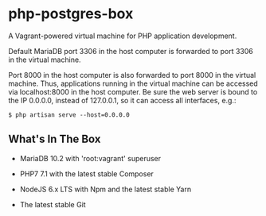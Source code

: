 # php-postgres-box

A Vagrant-powered virtual machine for PHP application development.

Default MariaDB port 3306 in the host computer is forwarded to port 3306 in the virtual machine.

Port 8000 in the host computer is also forwarded to port 8000 in the virtual machine. Thus, applications running in the virtual machine can be accessed via localhost:8000 in the host computer. Be sure the web server is bound to the IP 0.0.0.0, instead of 127.0.0.1, so it can access all interfaces, e.g.:

    $ php artisan serve --host=0.0.0.0

## What's In The Box

* MariaDB 10.2 with 'root:vagrant' superuser

* PHP7 7.1 with the latest stable Composer

* NodeJS 6.x LTS with Npm and the latest stable Yarn

* The latest stable Git
